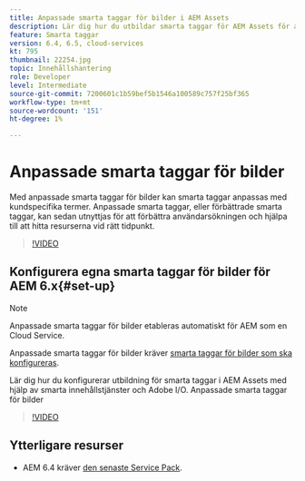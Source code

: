 ```yaml
---
title: Anpassade smarta taggar för bilder i AEM Assets
description: Lär dig hur du utbildar smarta taggar för AEM Assets för att använda anpassade termer på resurser.
feature: Smarta taggar
version: 6.4, 6.5, cloud-services
kt: 795
thumbnail: 22254.jpg
topic: Innehållshantering
role: Developer
level: Intermediate
source-git-commit: 7200601c1b59bef5b1546a100589c757f25bf365
workflow-type: tm+mt
source-wordcount: '151'
ht-degree: 1%

---
```



# Anpassade smarta taggar för bilder

Med anpassade smarta taggar för bilder kan smarta taggar anpassas med kundspecifika termer.
Anpassade smarta taggar, eller förbättrade smarta taggar, kan sedan utnyttjas för att förbättra användarsökningen och hjälpa till att hitta resurserna vid rätt tidpunkt.

>[!VIDEO](https://video.tv.adobe.com/v/22254/?quality=12&learn=on)

## Konfigurera egna smarta taggar för bilder för AEM 6.x{#set-up}

>[!NOTE]
> Anpassade smarta taggar för bilder etableras automatiskt för AEM som en Cloud Service.

Anpassade smarta taggar för bilder kräver [smarta taggar för bilder som ska konfigureras](./image-smart-tags.md#set-up).

Lär dig hur du konfigurerar utbildning för smarta taggar i AEM Assets med hjälp av smarta innehållstjänster och Adobe I/O. Anpassade smarta taggar för bilder

>[!VIDEO](https://video.tv.adobe.com/v/23405/?quality=12&learn=on)

## Ytterligare resurser

* AEM 6.4 kräver [den senaste Service Pack](https://experienceleague.adobe.com/docs/experience-manager-release-information/aem-release-updates/aem-releases-updates.html#aem-64).



